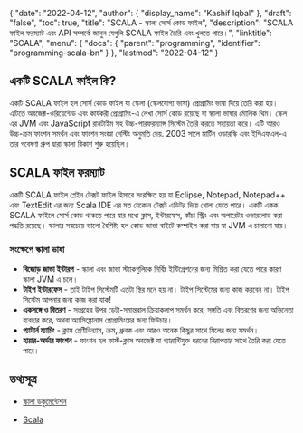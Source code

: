 {
  "date": "2022-04-12",
  "author": {
    "display_name": "Kashif Iqbal"
  },
  "draft": "false",
  "toc": true,
  "title": "SCALA - স্কালা সোর্স কোড ফাইল",
  "description": "SCALA ফাইল ফরম্যাট এবং API সম্পর্কে জানুন যেগুলি SCALA ফাইল তৈরি এবং খুলতে পারে।",
  "linktitle": "SCALA",
  "menu": {
    "docs": {
      "parent": "programming",
      "identifier": "programming-scala-bn"
    }
  },
  "lastmod": "2022-04-12"
}

## একটি SCALA ফাইল কি?

একটি SCALA ফাইল হল সোর্স কোড ফাইল যা স্কেলা (স্কেলযোগ্য ভাষা) প্রোগ্রামিং ভাষা দিয়ে তৈরি করা হয়। এটিতে অবজেক্ট-ওরিয়েন্টেড এবং কার্যকরী প্রোগ্রামিং-এ লেখা সোর্স কোড রয়েছে যা স্কালা ভাষার মৌলিক থিম। স্কেল এর JVM এবং JavaScript রানটাইম সহ উচ্চ-পারফরম্যান্স সিস্টেম তৈরি করতে সহায়তা করে। এটি আরও উচ্চ-ক্রম ফাংশন সমর্থন এবং ফাংশন সংজ্ঞা নেস্টিং অনুমতি দেয়. 2003 সালে মার্টিন ওডারস্কি এবং ইপিএফএল-এ তার গবেষণা গ্রুপ দ্বারা স্কালা বিকাশ শুরু হয়েছিল।

## SCALA ফাইল ফরম্যাট

একটি SCALA ফাইল প্লেইন টেক্সট ফাইল হিসাবে সংরক্ষিত হয় যা Eclipse, Notepad, Notepad++ এবং TextEdit এর জন্য Scala IDE এর মত যেকোন টেক্সট এডিটর দিয়ে খোলা যেতে পারে। একটি একক SCALA ফাইলে সোর্স কোড থাকতে পারে যার মধ্যে ক্লাস, ইন্টারফেস, কাঁচা স্ট্রিং এবং অপারেটর ওভারলোড করা পদ্ধতি রয়েছে। স্কালার সবচেয়ে ভালো বৈশিষ্ট্য হল কোড জাভা বাইটে কম্পাইল করা যায় যা JVM এ চালানো যায়।

### সংক্ষেপে স্কালা ভাষা

 * **বিজোড় জাভা ইন্টারপ** - স্কালা এবং জাভা স্ট্যাকগুলিকে নির্বিঘ্ন ইন্টিগ্রেশনের জন্য মিশ্রিত করা যেতে পারে কারণ স্কালা JVM এ চলে।
 * **টাইপ ইন্টারফেস** - তাই টাইপ সিস্টেমটি এতটা স্থির মনে হয় না। টাইপ সিস্টেমের জন্য কাজ করবেন না। টাইপ সিস্টেম আপনার জন্য কাজ করা যাক!
 * **একসঙ্গে ও বিতরণ** - সংগ্রহের উপর ডেটা-সমান্তরাল ক্রিয়াকলাপ সমর্থন করে, সঙ্গতি এবং বিতরণের জন্য অভিনেতা ব্যবহার করে, অথবা অ্যাসিঙ্ক্রোনাস প্রোগ্রামিংয়ের জন্য ফিউচার।
 * **প্যাটার্ন ম্যাচিং** - ক্লাস শ্রেণীবিন্যাস, ক্রম, ধ্রুবক এবং আরও অনেক কিছুর সাথে মিলের জন্য সমর্থন।
 * **হায়ার-অর্ডার ফাংশন** - ফাংশন হল ফার্স্ট-ক্লাস অবজেক্ট যা গ্যারান্টিযুক্ত ধরনের নিরাপত্তার সাথে তৈরি করা যেতে পারে।

## তথ্যসূত্র

* [স্কালা ডকুমেন্টেশন](https://www.scala-lang.org/documentation/)

* [Scala](https://www.scala-lang.org/)



